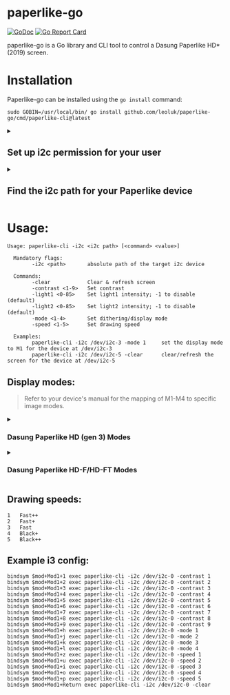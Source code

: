 # paperlike-go

[![GoDoc](https://godoc.org/github.com/leoluk/paperlike-go?status.svg)](https://godoc.org/github.com/leoluk/paperlike-go)
[![Go Report Card](https://goreportcard.com/badge/github.com/leoluk/paperlike-go)](https://goreportcard.com/report/github.com/leoluk/paperlike-go)

paperlike-go is a Go library and CLI tool to control a Dasung Paperlike HD\* (2019) screen.

# Installation

Paperlike-go can be installed using the `go install` command:

    sudo GOBIN=/usr/local/bin/ go install github.com/leoluk/paperlike-go/cmd/paperlike-cli@latest

<details>
      <summary>
            <h2>Set up i2c permission for your user</h2>
      </summary>

Your local user must be able to write to the monitor's i2c bus.

1. Create a new user group called `i2c`:

       sudo groupadd i2c

2. Add your user to the `i2c` group:

       sudo usermod -a -G i2c $USER

3. Change the group ownership of `/dev/i2c` codepoints to the `i2c` group:

       sudo chown :i2c /dev/i2c-*

4. Update the group permissions of those same to allow read and write access:

       sudo chmod g+rw /dev/i2c-*

5. Create a udev rule to make these changes persistent:

       sudo echo 'KERNEL=="i2c-[0-9]*", GROUP="i2c"' >> /etc/udev/rules.d/10-local_i2c_group.rules

</details>

<details>
      <summary>
            <h2>Find the i2c path for your Paperlike device</h2>
      </summary>

To determine the i2c path for your device, run the following command:

    ddcutil detect --brief | grep -B 1 -Ei "dsc|dasung|paper"

Make note of the I2C bus path (e.g. `/dev/i2c-3`).

> In the case that that this command gives an ambiguous or empty result, you can read the full output by running `ddcutil detect --verbose`

</details>

# Usage:

    Usage: paperlike-cli -i2c <i2c path> [<command> <value>]

      Mandatory flags:
            -i2c <path>       absolute path of the target i2c device

      Commands:
            -clear            Clear & refresh screen
            -contrast <1-9>   Set contrast
            -light1 <0-85>    Set light1 intensity; -1 to disable (default)
            -light2 <0-85>    Set light2 intensity; -1 to disable (default)
            -mode <1-4>       Set dithering/display mode
            -speed <1-5>      Set drawing speed

      Examples:
            paperlike-cli -i2c /dev/i2c-3 -mode 1     set the display mode to M1 for the device at /dev/i2c-3
            paperlike-cli -i2c /dev/i2c-5 -clear      clear/refresh the screen for the device at /dev/i2c-5

## Display modes:

> Refer to your device's manual for the mapping of M1-M4 to specific image modes.

<details>
      <summary>
            <h3><b>Dasung Paperlike HD (gen 3) Modes</b></h3>
      </summary>

| Mode | Name | Goal |Usecases| Notes |
|:-:|:--|:-- |:--| :--|
|1|A2|Emphasize lower latency|Chat applications, real-time dashboards|If ghosting is an issue, make use of the `-clear` command|
|2| [Floyd](https://en.wikipedia.org/wiki/Floyd%E2%80%93Steinberg_dithering)| Balance latency and detail |Web browsing, coding, text composition| For best performance, set contrast 3-6.
|3|A16|Emphasize fine details|Reading PDFs, calendars, task lists|The Accessibility "Reduce Animations" options in your OS may be useful|
|4|-|-| 
</details>

<details>
      <summary>
            <h3><b>Dasung Paperlike HD-F/HD-FT Modes</b></h3>
      </summary>

| Mode | Name | Goal |Usecases| Notes |
|:-:|:--|:-- |:--| :--|
|1|A2|Emphasize lower latency|Chat applications, real-time dashboards|If ghosting is an issue, make use of the `-clear` command|
|2| [Floyd](https://en.wikipedia.org/wiki/Floyd%E2%80%93Steinberg_dithering)| Balance latency and detail |Web browsing, coding, text composition| For best performance, set contrast 3-6.
|3|A61|Emphasize fine details|Images, PDFs, handwriting|The Accessibility "Reduce Animations" options in your OS may be useful|
|4|-|-| 

</details>

## Drawing speeds:

    1	Fast++
    2	Fast+
    3	Fast
    4	Black+
    5	Black++

## Example i3 config:

    bindsym $mod+Mod1+1 exec paperlike-cli -i2c /dev/i2c-0 -contrast 1
    bindsym $mod+Mod1+2 exec paperlike-cli -i2c /dev/i2c-0 -contrast 2
    bindsym $mod+Mod1+3 exec paperlike-cli -i2c /dev/i2c-0 -contrast 3
    bindsym $mod+Mod1+4 exec paperlike-cli -i2c /dev/i2c-0 -contrast 4
    bindsym $mod+Mod1+5 exec paperlike-cli -i2c /dev/i2c-0 -contrast 5
    bindsym $mod+Mod1+6 exec paperlike-cli -i2c /dev/i2c-0 -contrast 6
    bindsym $mod+Mod1+7 exec paperlike-cli -i2c /dev/i2c-0 -contrast 7
    bindsym $mod+Mod1+8 exec paperlike-cli -i2c /dev/i2c-0 -contrast 8
    bindsym $mod+Mod1+9 exec paperlike-cli -i2c /dev/i2c-0 -contrast 9
    bindsym $mod+Mod1+h exec paperlike-cli -i2c /dev/i2c-0 -mode 1
    bindsym $mod+Mod1+j exec paperlike-cli -i2c /dev/i2c-0 -mode 2
    bindsym $mod+Mod1+k exec paperlike-cli -i2c /dev/i2c-0 -mode 3
    bindsym $mod+Mod1+l exec paperlike-cli -i2c /dev/i2c-0 -mode 4
    bindsym $mod+Mod1+z exec paperlike-cli -i2c /dev/i2c-0 -speed 1
    bindsym $mod+Mod1+u exec paperlike-cli -i2c /dev/i2c-0 -speed 2
    bindsym $mod+Mod1+i exec paperlike-cli -i2c /dev/i2c-0 -speed 3
    bindsym $mod+Mod1+o exec paperlike-cli -i2c /dev/i2c-0 -speed 4
    bindsym $mod+Mod1+p exec paperlike-cli -i2c /dev/i2c-0 -speed 5
    bindsym $mod+Mod1+Return exec paperlike-cli -i2c /dev/i2c-0 -clear
